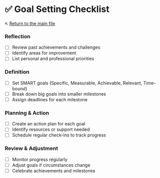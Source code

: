 # ✅ Goal Setting Checklist

↖️ [Return to the main file](../README.md)

### Reflection

- [ ] Review past achievements and challenges  
- [ ] Identify areas for improvement  
- [ ] List personal and professional priorities  

### Definition

- [ ] Set SMART goals (Specific, Measurable, Achievable, Relevant, Time-bound)  
- [ ] Break down big goals into smaller milestones  
- [ ] Assign deadlines for each milestone  

### Planning & Action

- [ ] Create an action plan for each goal  
- [ ] Identify resources or support needed  
- [ ] Schedule regular check-ins to track progress  

### Review & Adjustment

- [ ] Monitor progress regularly  
- [ ] Adjust goals if circumstances change  
- [ ] Celebrate achievements and milestones  